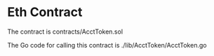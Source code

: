 # Eth Contract

The contract is contracts/AcctToken.sol

The Go code for calling this contract is
./lib/AcctToken/AcctToken.go


